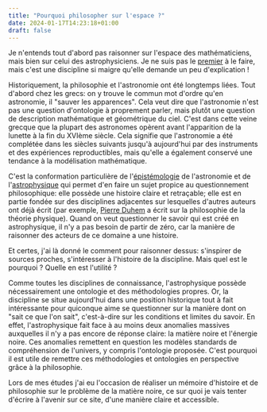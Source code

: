```yaml
---
title: "Pourquoi philosopher sur l'espace ?"
date: 2024-01-17T14:23:18+01:00
draft: false 
---
```

Je n'entends tout d'abord pas raisonner sur l'espace des mathématiciens, mais bien sur celui des astrophysiciens. Je ne suis pas le [premier](https://fr.wikipedia.org/wiki/jacques_Merleau-Ponty) à le faire, mais c'est une discipline si maigre qu'elle demande un peu d'explication !

Historiquement, la philosophie et l'astronomie ont été longtemps liées. Tout d'abord chez les grecs: on y trouve le commun mot d'ordre qu'en astronomie, il "sauver les apparences". Cela veut dire que l'astronomie n'est pas une question d'ontologie à proprement parler, mais plutôt une question de description mathématique et géométrique du ciel. C'est dans cette veine grecque que la plupart des astronomes opèrent avant l'apparition de la lunette à la fin du XVIème siècle. Cela signifie que l'astronomie a été complétée dans les siècles suivants jusqu'à aujourd'hui par des instruments et des expériences reproductibles, mais qu'elle a également conservé une tendance à la modélisation mathématique.

C'est la conformation particulière de l'[épistémologie](https://fr.wikipedia.org/wiki/Épistémologie "Ici, au sens du système méthodologique particulier d'une science") de l'astronomie et de l'[astrophysique](https://fr.wikipedia.org/wiki/Astrophysique) qui permet d'en faire un sujet propice au questionnement philosophique: elle possède une histoire claire et retraçable; elle est en partie fondée sur des disciplines adjacentes sur lesquelles d'autres auteurs ont déjà écrit (par exemple, [Pierre Duhem](https://fr.wikipedia.org/wiki/Pierre_Duhem) a écrit sur la philosophie de la théorie physique). Quand on veut questionner le savoir qui est créé en astrophysique, il n'y a pas besoin de partir de zéro, car la manière de raisonner des acteurs de ce domaine a une histoire.

Et certes, j'ai là donné le comment pour raisonner dessus: s'inspirer de sources proches, s'intéresser à l'histoire de la discipline. Mais quel est le pourquoi ? Quelle en est l'utilité ?

Comme toutes les disciplines de connaissance, l'astrophysique possède nécessairement une ontologie et des méthodologies propres. Or, la discipline se situe aujourd'hui dans une position historique tout à fait intéressante pour quiconque aime se questionner sur la manière dont on "sait ce que l'on sait", c'est-à-dire sur les conditions et limites du savoir. En effet, l'astrophysique fait face à au moins deux anomalies massives auxquelles il n'y a pas encore de réponse claire: la matière noire et l'énergie noire. Ces anomalies remettent en question les modèles standards de compréhension de l'univers, y compris l'ontologie proposée. C'est pourquoi il est utile de remettre ces méthodologies et ontologies en perspective grâce à la philosophie.

Lors de mes études j'ai eu l'occasion de réaliser un mémoire d'histoire et de philosophie sur le problème de la matière noire, ce sur quoi je vais tenter d'écrire à l'avenir sur ce site, d'une manière claire et accessible.
